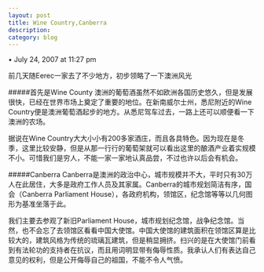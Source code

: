 ```yaml
---
layout: post
title: Wine Country,Canberra
description: 
category: blog
---
```

• July 24, 2007 at 11:27 pm 
 
前几天随Eerec一家去了不少地方，初步领略了一下澳洲风光

#####首先是Wine County
澳洲的葡萄酒虽然不如欧洲各国历史悠久，但是发展很快，已经在世界市场上奠定了重要的地位。在新南威尔士州，悉尼附近的Wine Country便是澳洲葡萄酒起步的地方。从悉尼驾车过去，一路上还可以顺便看一下澳洲的农场。

据说在Wine Country大大小小有200多家酒庄，而且各具特色。因为现在是冬季，这里比较安静，但是从那一行行的葡萄架就可以看出这里的酿酒产业着实规模不小。可惜我们是穷人，不能一家一家地认真品尝，不过也许以后会有机会。

#####Canberra
Canberra是澳洲的政治中心，城市规模并不大，平时只有30万人在此居住，大多是政府工作人员及其家属。Canberra的城市规划简洁有序，国会（Canberra Parliament House），各政府机构，领馆区，纪念馆等等以几何图形为基准坐落于此。

我们主要去参观了新旧Parliament House，城市规划纪念馆，战争纪念馆。当然，也不会忘了去领馆区看看中国大使馆。中国大使馆的建筑面积在领馆区算是比较大的，建筑风格为传统的琉璃瓦建筑，但是稍显拥挤。扫兴的是在大使馆门前看到有法轮功的支持者在抗议，而且用词明显带有侮辱性质。我承认人们有表达自己意见的权利，但是公开侮辱自己的祖国，不能不令人气愤。